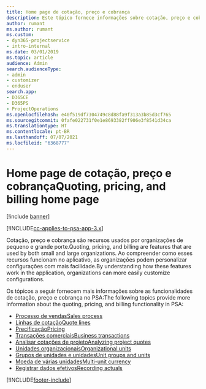 ```yaml
---
title: Home page de cotação, preço e cobrança
description: Este tópico fornece informações sobre cotação, preço e cobrança.
author: rumant
ms.author: rumant
ms.custom:
- dyn365-projectservice
- intro-internal
ms.date: 03/01/2019
ms.topic: article
audience: Admin
search.audienceType:
- admin
- customizer
- enduser
search.app:
- D365CE
- D365PS
- ProjectOperations
ms.openlocfilehash: e40f519df7304749c8d88fa9f313a3b85d3cf765
ms.sourcegitcommit: 0fafe022731f0e1e8693382ff906e3f8541d34ca
ms.translationtype: HT
ms.contentlocale: pt-BR
ms.lasthandoff: 07/07/2021
ms.locfileid: "6368777"
---
```

# <a name="quoting-pricing-and-billing-home-page"></a><span data-ttu-id="a1731-103">Home page de cotação, preço e cobrança</span><span class="sxs-lookup"><span data-stu-id="a1731-103">Quoting, pricing, and billing home page</span></span>

[!include [banner](../includes/psa-now-project-operations.md)]

[!INCLUDE[cc-applies-to-psa-app-3.x](../includes/cc-applies-to-psa-app-3x.md)]

<span data-ttu-id="a1731-104">Cotação, preço e cobrança são recursos usados por organizações de pequeno e grande porte.</span><span class="sxs-lookup"><span data-stu-id="a1731-104">Quoting, pricing, and billing are features that are used by both small and large organizations.</span></span> <span data-ttu-id="a1731-105">Ao compreender como esses recursos funcionam no aplicativo, as organizações podem personalizar configurações com mais facilidade.</span><span class="sxs-lookup"><span data-stu-id="a1731-105">By understanding how these features work in the application, organizations can more easily customize configurations.</span></span>

<span data-ttu-id="a1731-106">Os tópicos a seguir fornecem mais informações sobre as funcionalidades de cotação, preço e cobrança no PSA:</span><span class="sxs-lookup"><span data-stu-id="a1731-106">The following topics provide more information about the quoting, pricing, and billing functionality in PSA:</span></span>

- [<span data-ttu-id="a1731-107">Processo de vendas</span><span class="sxs-lookup"><span data-stu-id="a1731-107">Sales process</span></span>](basic-sales-process.md)
- [<span data-ttu-id="a1731-108">Linhas de cotação</span><span class="sxs-lookup"><span data-stu-id="a1731-108">Quote lines</span></span>](basic-quote-lines.md)
- [<span data-ttu-id="a1731-109">Precificação</span><span class="sxs-lookup"><span data-stu-id="a1731-109">Pricing</span></span>](basic-pricing.md)
- [<span data-ttu-id="a1731-110">Transações comerciais</span><span class="sxs-lookup"><span data-stu-id="a1731-110">Business transactions</span></span>](basic-business-transactions.md)
- [<span data-ttu-id="a1731-111">Analisar cotações de projeto</span><span class="sxs-lookup"><span data-stu-id="a1731-111">Analyzing project quotes</span></span>](basic-analyzing-quotes.md)
- [<span data-ttu-id="a1731-112">Unidades organizacionais</span><span class="sxs-lookup"><span data-stu-id="a1731-112">Organizational units</span></span>](advanced-organizational.md)
- [<span data-ttu-id="a1731-113">Grupos de unidades e unidades</span><span class="sxs-lookup"><span data-stu-id="a1731-113">Unit groups and units</span></span>](advanced-units.md)
- [<span data-ttu-id="a1731-114">Moeda de várias unidades</span><span class="sxs-lookup"><span data-stu-id="a1731-114">Multi-unit currency</span></span>](advanced-currency.md)
- [<span data-ttu-id="a1731-115">Registrar dados efetivos</span><span class="sxs-lookup"><span data-stu-id="a1731-115">Recording actuals</span></span>](advanced-actuals.md)


[!INCLUDE[footer-include](../includes/footer-banner.md)]